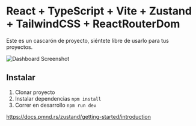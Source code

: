 # React + TypeScript + Vite + Zustand + TailwindCSS + ReactRouterDom

Este es un cascarón de proyecto, siéntete libre de usarlo para tus proyectos.

<img src="https://github.com/Klerith/zustand-mini-curso/blob/main/public/screenshot.png?raw=true" alt="Dashboard Screenshot">



## Instalar

1. Clonar proyecto
2. Instalar dependencias ```npm install```
3. Correr en desarrollo ```npm run dev```

https://docs.pmnd.rs/zustand/getting-started/introduction
